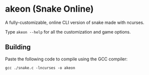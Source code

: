 # akeon (Snake Online)
A fully-customizable, online CLI version of snake made with ncurses.

Type `akeon --help` for all the customization and game options.

## Building
Paste the following code to compile using the GCC compiler:
```
gcc ./snake.c -lncurses -o akeon
```
